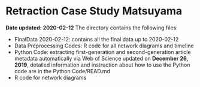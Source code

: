 # Retraction Case Study Matsuyama
**Date updated: 2020-02-12**
The directory contains the following files:
* FinalData 2020-02-12: contains all the final data up to 2020-02-12
* Data Preprocessing Codes: R code for all network diagrams and timeline
* Python Code: extracting first-generation and second-generation article metadata automatically via Web of Science updated on **December 26, 2019**, detailed information and instruction about how to use the Python code are in the Python Code/READ.md
* R code for network diagrams

